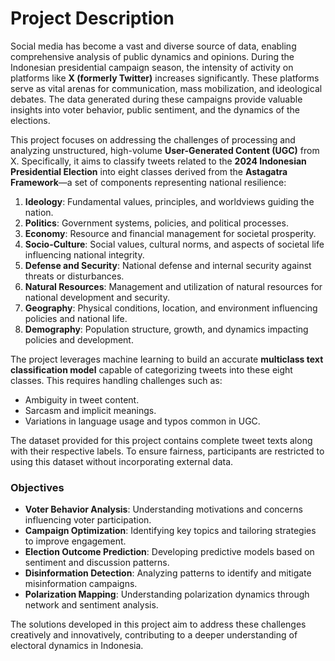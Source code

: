 # Project Description

Social media has become a vast and diverse source of data, enabling comprehensive analysis of public dynamics and opinions. During the Indonesian presidential campaign season, the intensity of activity on platforms like **X (formerly Twitter)** increases significantly. These platforms serve as vital arenas for communication, mass mobilization, and ideological debates. The data generated during these campaigns provide valuable insights into voter behavior, public sentiment, and the dynamics of the elections.

This project focuses on addressing the challenges of processing and analyzing unstructured, high-volume **User-Generated Content (UGC)** from X. Specifically, it aims to classify tweets related to the **2024 Indonesian Presidential Election** into eight classes derived from the **Astagatra Framework**—a set of components representing national resilience:

1. **Ideology**: Fundamental values, principles, and worldviews guiding the nation.
2. **Politics**: Government systems, policies, and political processes.
3. **Economy**: Resource and financial management for societal prosperity.
4. **Socio-Culture**: Social values, cultural norms, and aspects of societal life influencing national integrity.
5. **Defense and Security**: National defense and internal security against threats or disturbances.
6. **Natural Resources**: Management and utilization of natural resources for national development and security.
7. **Geography**: Physical conditions, location, and environment influencing policies and national life.
8. **Demography**: Population structure, growth, and dynamics impacting policies and development.

The project leverages machine learning to build an accurate **multiclass text classification model** capable of categorizing tweets into these eight classes. This requires handling challenges such as:

- Ambiguity in tweet content.
- Sarcasm and implicit meanings.
- Variations in language usage and typos common in UGC.

The dataset provided for this project contains complete tweet texts along with their respective labels. To ensure fairness, participants are restricted to using this dataset without incorporating external data.

### Objectives

- **Voter Behavior Analysis**: Understanding motivations and concerns influencing voter participation.
- **Campaign Optimization**: Identifying key topics and tailoring strategies to improve engagement.
- **Election Outcome Prediction**: Developing predictive models based on sentiment and discussion patterns.
- **Disinformation Detection**: Analyzing patterns to identify and mitigate misinformation campaigns.
- **Polarization Mapping**: Understanding polarization dynamics through network and sentiment analysis.

The solutions developed in this project aim to address these challenges creatively and innovatively, contributing to a deeper understanding of electoral dynamics in Indonesia.
